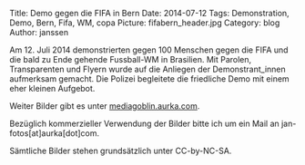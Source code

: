 Title: Demo gegen die FIFA in Bern 
Date: 2014-07-12
Tags: Demonstration, Demo, Bern, Fifa, WM, copa
Picture: fifabern_header.jpg
Category: blog
Author: janssen

Am 12. Juli 2014 demonstrierten gegen 100 Menschen gegen die FIFA und die bald zu Ende gehende Fussball-WM in Brasilien. Mit Parolen, Transparenten und Flyern wurde auf die Anliegen der Demonstrant_innen aufmerksam gemacht. Die Polizei begleitete die friedliche Demo mit einem eher kleinen Aufgebot.

Weiter Bilder gibt es unter [mediagoblin.aurka.com](https://mediagoblin.aurka.com/u/janssen/collection/12-07-2014-demonstration-gegen-die-fifa-in-bern/).

Bezüglich kommerzieller Verwendung der Bilder bitte ich um ein Mail an jan-fotos[at]aurka[dot]com.

Sämtliche Bilder stehen grundsätzlich unter CC-by-NC-SA.
